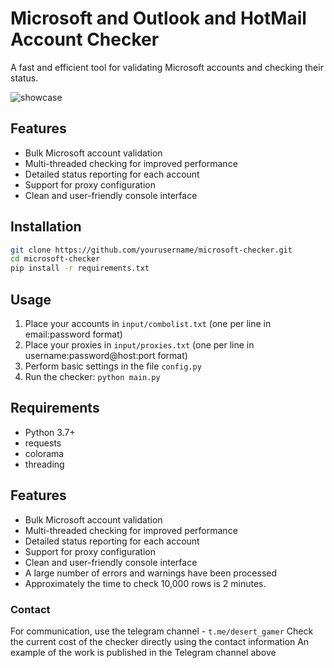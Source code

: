 # Microsoft and Outlook and HotMail Account Checker
A fast and efficient tool for validating Microsoft accounts and checking their status.

![showcase](https://i.imgur.com/GB2C7BH.gif)

## Features
- Bulk Microsoft account validation
- Multi-threaded checking for improved performance
- Detailed status reporting for each account
- Support for proxy configuration
- Clean and user-friendly console interface

## Installation
```bash
git clone https://github.com/yourusername/microsoft-checker.git
cd microsoft-checker
pip install -r requirements.txt
```

## Usage
1. Place your accounts in `input/combolist.txt` (one per line in email:password format)
2. Place your proxies in `input/proxies.txt` (one per line in username:password@host:port format)
3. Perform basic settings in the file `config.py`
4. Run the checker: `python main.py`

## Requirements
- Python 3.7+
- requests
- colorama
- threading

## Features
- Bulk Microsoft account validation
- Multi-threaded checking for improved performance
- Detailed status reporting for each account
- Support for proxy configuration
- Clean and user-friendly console interface
- A large number of errors and warnings have been processed
- Approximately the time to check 10,000 rows is 2 minutes.

### Contact 
For communication, use the telegram channel - `t.me/desert_gamer`
Check the current cost of the checker directly using the contact information
An example of the work is published in the Telegram channel above
